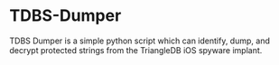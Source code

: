 # TDBS-Dumper
TDBS Dumper is a simple python script which can identify, dump, and decrypt protected strings from the TriangleDB iOS spyware implant.
